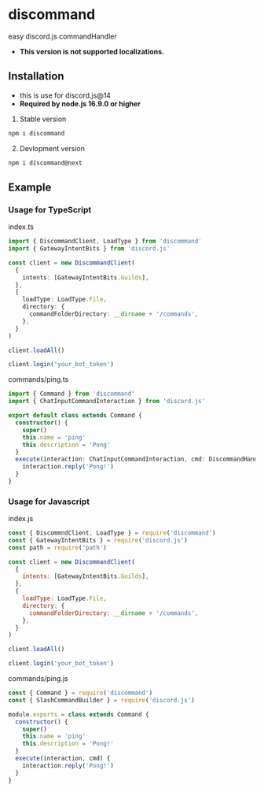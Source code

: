 # discommand

easy discord.js commandHandler

- **This version is not supported localizations.**

## Installation

- this is use for discord.js@14
- **Required by node.js 16.9.0 or higher**

1. Stable version

```sh
npm i discommand
```

2. Devlopment version

```sh
npm i discommand@next
```

## Example

### Usage for TypeScript

index.ts

```ts
import { DiscommandClient, LoadType } from 'discommand'
import { GatewayIntentBits } from 'discord.js'

const client = new DiscommandClient(
  {
    intents: [GatewayIntentBits.Guilds],
  },
  {
    loadType: LoadType.File,
    directory: {
      commandFolderDirectory: __dirname + '/commands',
    },
  }
)

client.loadAll()

client.login('your_bot_token')
```

commands/ping.ts

```ts
import { Command } from 'discommand'
import { ChatInputCommandInteraction } from 'discord.js'

export default class extends Command {
  constructor() {
    super()
    this.name = 'ping'
    this.description = 'Pong'
  }
  execute(interaction: ChatInputCommandInteraction, cmd: DiscommandHandler) {
    interaction.reply('Pong!')
  }
}
```

### Usage for Javascript

index.js

```js
const { DiscommndClient, LoadType } = require('discommand')
const { GatewayIntentBits } = require('discord.js')
const path = require('path')

const client = new DiscommandClient(
  {
    intents: [GatewayIntentBits.Guilds],
  },
  {
    loadType: LoadType.File,
    directory: {
      commandFolderDirectory: __dirname + '/commands',
    },
  }
)

client.loadAll()

client.login('your_bot_token')
```

commands/ping.js

```js
const { Command } = require('discommand')
const { SlashCommandBuilder } = require('discord.js')

module.exports = class extends Command {
  constructor() {
    super()
    this.name = 'ping'
    this.description = 'Pong!'
  }
  execute(interaction, cmd) {
    interaction.reply('Pong!')
  }
}
```
